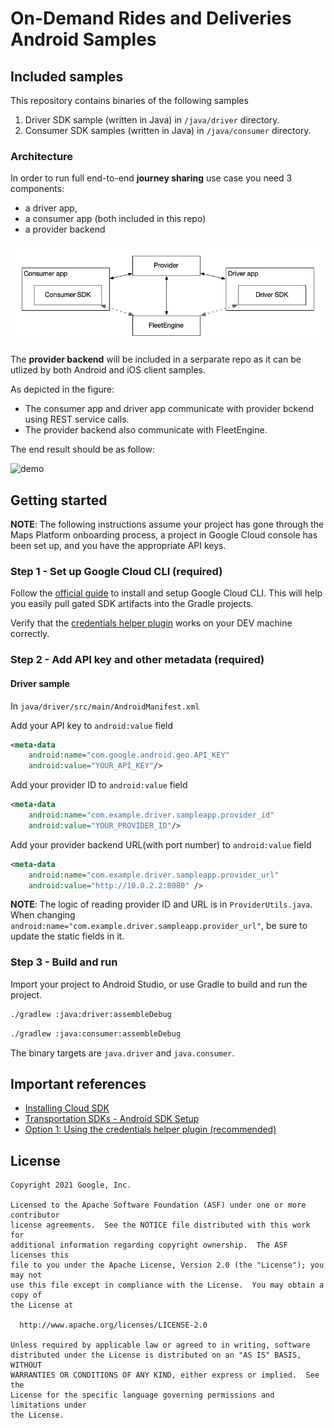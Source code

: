 On-Demand Rides and Deliveries Android Samples
============

## Included samples

This repository contains binaries of the following samples

1. Driver SDK sample (written in Java) in `/java/driver` directory.
2. Consumer SDK samples (written in Java) in `/java/consumer` directory.

### Architecture

In order to run full end-to-end **journey sharing** use case you need 3
components:

- a driver app,
- a consumer app (both included in this repo)
- a provider backend

![diagram](documentation/samples_components.png)

The **provider backend** will be included in a serparate repo as it can be utlized by both Android and iOS client samples.

As depicted in the figure:

- The consumer app and driver app communicate with provider bckend using REST
service calls.
- The provider backend also communicate with FleetEngine.

The end result should be as follow:

![demo](documentation/journey_sharing.gif)

## Getting started

**NOTE**: The following instructions assume your project has gone through the
Maps Platform onboarding process, a project in Google Cloud console has been set
up, and you have the appropriate API keys.

### Step 1 - Set up Google Cloud CLI (required)

Follow the [official guide](https://cloud.google.com/sdk/docs/install) to
install and setup Google Cloud CLI. This will help you easily pull gated SDK
artifacts into the Gradle projects.

Verify that the
[credentials helper plugin](https://developers.google.com/maps/documentation/transportation-logistics/android_sdk_setup#option_1_using_the_credentials_helper_plugin_recommended)
works on your DEV machine correctly.

### Step 2 - Add API key and other metadata (required)
#### Driver sample
In `java/driver/src/main/AndroidManifest.xml`

Add your API key to `android:value` field

```xml
<meta-data
    android:name="com.google.android.geo.API_KEY"
    android:value="YOUR_API_KEY"/>
```

Add your provider ID to `android:value` field

```xml
<meta-data
    android:name="com.example.driver.sampleapp.provider_id"
    android:value="YOUR_PROVIDER_ID"/>
```

Add your provider backend URL(with port number) to `android:value` field

```xml
<meta-data
    android:name="com.example.driver.sampleapp.provider_url"
    android:value="http://10.0.2.2:8080" />
```

**NOTE**: The logic of reading provider ID and URL is in `ProviderUtils.java`.
When changing `android:name="com.example.driver.sampleapp.provider_url"`, be
sure to update the static fields in it.

### Step 3 - Build and run

Import your project to Android Studio, or use Gradle to build and run the
project.

```bash
./gradlew :java:driver:assembleDebug
```

```bash
./gradlew :java:consumer:assembleDebug
```

The binary targets are `java.driver` and `java.consumer`.

Important references
--------------------
- [Installing Cloud SDK](https://cloud.google.com/sdk/docs/install)
- [Transportation SDKs - Android SDK Setup](https://developers.google.com/maps/documentation/transportation-logistics/android_sdk_setup)
- [Option 1: Using the credentials helper plugin (recommended)](https://developers.google.com/maps/documentation/transportation-logistics/android_sdk_setup#option_1_using_the_credentials_helper_plugin_recommended)

License
-------

```
Copyright 2021 Google, Inc.

Licensed to the Apache Software Foundation (ASF) under one or more contributor
license agreements.  See the NOTICE file distributed with this work for
additional information regarding copyright ownership.  The ASF licenses this
file to you under the Apache License, Version 2.0 (the "License"); you may not
use this file except in compliance with the License.  You may obtain a copy of
the License at

  http://www.apache.org/licenses/LICENSE-2.0

Unless required by applicable law or agreed to in writing, software
distributed under the License is distributed on an "AS IS" BASIS, WITHOUT
WARRANTIES OR CONDITIONS OF ANY KIND, either express or implied.  See the
License for the specific language governing permissions and limitations under
the License.
```
